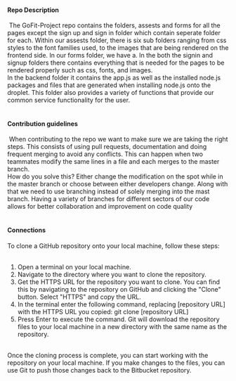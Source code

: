 #### Repo Description <br>
​
The GoFit-Project repo contains the folders, assests and forms for all the pages except the sign up and sign in folder which contain seperate folder for each. Within our assests folder, there is six sub folders ranging from css styles to the font families used, to the images that are being rendered on the frontend side. In our forms folder, we have a. In the both the signin and signup folders there contains everything that is needed for the pages to be rendered properly such as css, fonts, and images.<br>
In the backend folder it contains the app.js as well as the installed node.js packages and files that are generated when installing node.js onto the droplet. This folder also provides a variety of functions that provide our common service functionality for the user.<br>
​
#### Contribution guidelines <br>
​
When contributing to the repo we want to make sure we are taking the right steps. This consists of using pull requests, documentation and doing frequent merging to avoid any conflicts. This can happen when two teammates modify the same lines in a file and each merges to the master branch.  <br>
How do you solve this? Either change the modification on the spot while in the master branch or choose between either developers change. Along with that we need to use branching instead of solely merging into the mast branch. Having a variety of branches for different sectors of our code allows for better collaboration and improvement on code quality  <br>
​
#### Connections  <br>

To clone a GitHub repository onto your local machine, follow these steps: <br>
​
1. Open a terminal on your local machine.
2. Navigate to the directory where you want to clone the repository.
3. Get the HTTPS URL for the repository you want to clone. You can find this by navigating to the repository on GitHub and clicking the "Clone" button. Select "HTTPS" and copy the URL.
4. In the terminal enter the following command, replacing [repository URL] with the HTTPS URL you copied: git clone [repository URL]
5. Press Enter to execute the command. Git will download the repository files to your local machine in a new directory with the same name as the repository.
<br>
Once the cloning process is complete, you can start working with the repository on your local machine. If you make changes to the files, you can use Git to push those changes back to the Bitbucket repository.
​